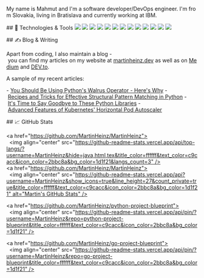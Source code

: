My name is Mahmut and I'm a software developer/DevOps engineer. I'm from Slovakia, living in Bratislava and currently working at IBM. 
  
 ## 🔧 Technologies & Tools 
 ![](https://img.shields.io/badge/OS-Linux-informational?style=flat&logo=linux&logoColor=white&color=2bbc8a) 
 ![](https://img.shields.io/badge/Editor-IntelliJ_IDEA-informational?style=flat&logo=intellij-idea&logoColor=white&color=2bbc8a) 
 ![](https://img.shields.io/badge/Code-Python-informational?style=flat&logo=python&logoColor=white&color=2bbc8a) 
 ![](https://img.shields.io/badge/Code-JavaScript-informational?style=flat&logo=javascript&logoColor=white&color=2bbc8a) 
 ![](https://img.shields.io/badge/Code-Golang-informational?style=flat&logo=go&logoColor=white&color=2bbc8a) 
 ![](https://img.shields.io/badge/Code-Make-informational?style=flat&logo=cmake&logoColor=white&color=2bbc8a) 
 ![](https://img.shields.io/badge/Code-Vue-informational?style=flat&logo=vue.js&logoColor=white&color=2bbc8a) 
 ![](https://img.shields.io/badge/Shell-Bash-informational?style=flat&logo=gnu-bash&logoColor=white&color=2bbc8a) 
 ![](https://img.shields.io/badge/Tools-PostgreSQL-informational?style=flat&logo=postgresql&logoColor=white&color=2bbc8a) 
 ![](https://img.shields.io/badge/Tools-Docker-informational?style=flat&logo=docker&logoColor=white&color=2bbc8a) 
 ![](https://img.shields.io/badge/Tools-Kubernetes-informational?style=flat&logo=kubernetes&logoColor=white&color=2bbc8a) 
 ![](https://img.shields.io/badge/Tools-Red_Hat_OpenShift-informational?style=flat&logo=red-hat-open-shift&logoColor=white&color=2bbc8a) 
 ![](https://img.shields.io/badge/Cloud-Digital_Ocean-informational?style=flat&logo=digitalocean&logoColor=white&color=2bbc8a) 
  
 ## &#x270d; Blog & Writing 
  
 Apart from coding, I also maintain a blog - you can find my articles on my website at [martinheinz.dev](https://martinheinz.dev/) as well as on [Medium](https://medium.com/@martin.heinz) and [DEV.to](https://dev.to/martinheinz). 
  
 A sample of my recent articles: 
  
 <!-- BLOG-POST-LIST:START --> 
 - [You Should Be Using Python&#39;s Walrus Operator - Here&#39;s Why](https://martinheinz.dev/blog/79) 
 - [Recipes and Tricks for Effective Structural Pattern Matching in Python](https://martinheinz.dev/blog/78) 
 - [It&#39;s Time to Say Goodbye to These Python Libraries](https://martinheinz.dev/blog/77) 
 - [Advanced Features of Kubernetes&#39; Horizontal Pod Autoscaler](https://martinheinz.dev/blog/76) 
 <!-- BLOG-POST-LIST:END --> 
  
 ## &#x1f4c8; GitHub Stats 
  
 <a href="https://github.com/MartinHeinz/MartinHeinz"> 
   <img align="center" src="https://github-readme-stats.vercel.app/api/top-langs/?username=MartinHeinz&hide=java,html,tex&title_color=ffffff&text_color=c9cacc&icon_color=2bbc8a&bg_color=1d1f21&langs_count=3" /> 
 </a> 
 <a href="https://github.com/MartinHeinz/MartinHeinz"> 
   <img align="center" src="https://github-readme-stats.vercel.app/api?username=MartinHeinz&show_icons=true&line_height=27&count_private=true&title_color=ffffff&text_color=c9cacc&icon_color=2bbc8a&bg_color=1d1f21" alt="Martin's GitHub Stats" /> 
 </a> 
  
 <a href="https://github.com/MartinHeinz/python-project-blueprint"> 
   <img align="center" src="https://github-readme-stats.vercel.app/api/pin/?username=MartinHeinz&repo=python-project-blueprint&title_color=ffffff&text_color=c9cacc&icon_color=2bbc8a&bg_color=1d1f21" /> 
 </a> 
  
  
 <a href="https://github.com/MartinHeinz/go-project-blueprint"> 
   <img align="center" src="https://github-readme-stats.vercel.app/api/pin/?username=MartinHeinz&repo=go-project-blueprint&title_color=ffffff&text_color=c9cacc&icon_color=2bbc8a&bg_color=1d1f21" /> 
 </a>     
  
 <!-- links to social media icons --> 
  
 <!-- icons with padding --> 
  
 [1.1]: http://i.imgur.com/tXSoThF.png (twitter icon with padding) 
 [2.1]: http://i.imgur.com/0o48UoR.png (github icon with padding) 
  
 <!-- icons without padding --> 
  
 [1.2]: http://i.imgur.com/wWzX9uB.png (twitter icon without padding) 
 [2.2]: http://i.imgur.com/9I6NRUm.png (github icon without padding) 
 [3.2]: https://raw.githubusercontent.com/MartinHeinz/MartinHeinz/master/linkedin-3-16.png (LinkedIn icon without padding) 
  
  
 <!-- links to your social media accounts --> 
  
 [1]: https://twitter.com/Martin_Heinz_ 
 [2]: https://github.com/MartinHeinz 
 [3]: https://www.linkedin.com/in/heinz-martin/ 
  
  
 <!-- Resources --> 
 <!-- Icons: https://simpleicons.org/ --> 
 <!-- GitHub Stats: https://github.com/anuraghazra/github-readme-stats --> 
 <!-- Emojis: https://emojipedia.org/emoji/ --> 
 <!-- HTML Emojis: https://www.fileformat.info/index.htm --> 
 <!-- Shields: https://shields.io/ --> 
 <!-- Awesome GitHub Profile README: https://github.com/abhisheknaiidu/awesome-github-profile-readme -->
